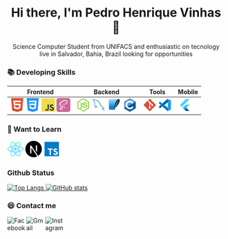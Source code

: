<h1 align=center> Hi there, I'm Pedro Henrique Vinhas👋 </h1>

<p align=center> Science Computer Student from UNIFACS and enthusiastic on tecnology live in Salvador, Bahia, Brazil looking for opportunities </p>


### 📚 Developing Skills
<table>
    <thead>
        <th>Frontend</th>
        <th>Backend</th>
        <th> Tools </th>
        <th> Mobile </th>
    </thead>
    <tbody>
        <td valign="top">
            <img src="/icons/html5.svg"
            width="32"
            />
            <img src="/icons/css3.svg"
            width="32"
            />
            <img src="/icons/javascript.svg" 
            width="32"
            />
             <img src="/icons/SaSS.svg" 
            width="32"
            />
        </td>
        <td valign="top">
            <img src="/icons/node.png" 
            width="32"
            />
            <img src="/icons/my-sql.svg"
            width="32"
            />
            <img src="/icons/sqlite.svg" 
            width="32"
            />
             <img src="/icons/c.svg" 
            width="32"
            />
        </td>
        <td valign="top">
            <img src="/icons/git.svg" 
            width="32"
            />
            <img src="/icons/vscode.svg" 
            width="32"
            />
        </td>
        <td valign="top">
        <img src="/icons/flutter.svg" 
            width="32"
            />
        </td>
    </tbody>
</table>
 
### 🚀 Want to Learn

<div>
<img width="38" src="/icons/react.svg" alt="React"/>
<img width="38" src="/icons/nextjs.svg" alt="Nextjs"/>
<img width="38" src="/icons/typescript.svg" alt="Typescript"/>
</div>

### Github Status

<p>
<a href="https://github.com/pedrovinhas">
      <img src="https://github-readme-stats.vercel.app/api/top-langs/?username=pedrovinhas&theme=vision-friendly-dark" alt="Top Langs" />
      <img src="https://github-readme-stats.vercel.app/api?username=pedrovinhas&show_icons=true&count_private=true&theme=vision-friendly-dark" alt="GitHub stats"/>
</a>
</p>

### 😄 Contact me 

<p>
<a href="https://www.linkedin.com/in/pedro-henrique-vinhas-a049861b8/"><img align="left" alt="Facebook" width="44px" src="https://www.flaticon.com/svg/static/icons/svg/174/174857.svg"/></a>

<a href="mailto:peuvinhas2@gmail.com"><img align="left" alt="Gmail" width="44px" src="https://www.flaticon.com/svg/vstatic/svg/281/281769.svg?token=exp=1615343918~hmac=0dd0a5646e1d55524d1a25ed468e44c5"/></a>

<a href="https://www.instagram.com/peuvinhas"><img align="left" alt="Instagram" width="44px" src="https://www.flaticon.com/svg/static/icons/svg/1384/1384063.svg"/></a>

